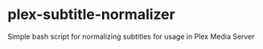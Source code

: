# plex-subtitle-normalizer
Simple bash script for normalizing subtitles for usage in Plex Media Server

